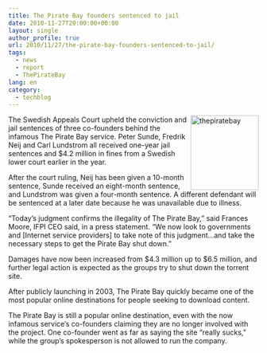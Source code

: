 ```yaml
---
title: The Pirate Bay founders sentenced to jail
date: 2010-11-27T20:00:00+00:00
layout: single
author_profile: true
url: 2010/11/27/the-pirate-bay-founders-sentenced-to-jail/
tags:
  - news
  - report
  - ThePirateBay
lang: en
category: 
  - techblog
---
```

[<img title="thepiratebay" border="0" alt="thepiratebay" align="right" src="http://lh3.ggpht.com/_vaUVXcmC3OI/TPFcORd480I/AAAAAAAADO0/7bqiPpmpLKs/thepiratebay_thumb%5B2%5D.png?imgmax=800" width="137" height="150" />](http://lh6.ggpht.com/_vaUVXcmC3OI/TPFcMo9KceI/AAAAAAAADOw/wYY_R5Nzneg/s1600-h/thepiratebay%5B6%5D.png)The Swedish Appeals Court upheld the conviction and jail sentences of three co-founders behind the infamous The Pirate Bay service. Peter Sunde, Fredrik Neij and Carl Lundstrom all received one-year jail sentences and $4.2 million in fines from a Swedish lower court earlier in the year.

After the court ruling, Neij has been given a 10-month sentence, Sunde received an eight-month sentence, and Lundstrom was given a four-month sentence. A different defendant will be sentenced at a later date because he was unavailable due to illness.

“Today’s judgment confirms the illegality of The Pirate Bay,” said Frances Moore, IFPI CEO said, in a press statement. “We now look to governments and [Internet service providers] to take note of this judgment…and take the necessary steps to get the Pirate Bay shut down.”

Damages have now been increased from $4.3 million up to $6.5 million, and further legal action is expected as the groups try to shut down the torrent site.

After publicly launching in 2003, The Pirate Bay quickly became one of the most popular online destinations for people seeking to download content.

The Pirate Bay is still a popular online destination, even with the now infamous service’s co-founders claiming they are no longer involved with the project. One co-founder went as far as saying the site “really sucks,” while the group’s spokesperson is not allowed to run the company.